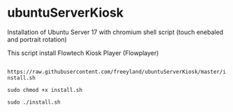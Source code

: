 # ubuntuServerKiosk
Installation of Ubuntu Server 17 with chromium shell script (touch enebaled and portrait rotation)


This script install Flowtech Kiosk Player (Flowplayer)

<code>
https://raw.githubusercontent.com/freeyland/ubuntuServerKiosk/master/install.sh
  </code>
<code> 
sudo chmod +x install.sh
  </code>
<code>
sudo ./install.sh
</code>

